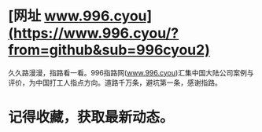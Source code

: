 # [网址 www.996.cyou](https://www.996.cyou/?from=github&sub=996cyou2)
久久路漫漫，指路看一看。996指路网(www.996.cyou)汇集中国大陆公司案例与评价，为中国打工人指点方向。道路千万条，避坑第一条，感谢指路。
# 记得收藏，获取最新动态。
